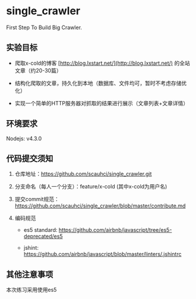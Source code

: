 # single_crawler
First Step To Build Big Crawler.

实验目标
---------

+ 爬取x-cold的博客 [http://blog.lxstart.net/](http://blog.lxstart.net/) 的全站文章（约20-30篇）

+ 结构化爬取的文章，持久化到本地（数据库、文件均可，暂时不考虑存储优化）

+ 实现一个简单的HTTP服务器对抓取的结果进行展示（文章列表+文章详情）

环境要求
---------

Nodejs: v4.3.0

代码提交须知
---------

1. 仓库地址：https://github.com/scauhci/single_crawler.git

2. 分支命名（每人一个分支）：feature/x-cold (其中x-cold为用户名)

3. 提交commit规范：https://github.com/scauhci/single_crawler/blob/master/contribute.md

4. 编码规范

    + es5 standard: https://github.com/airbnb/javascript/tree/es5-deprecated/es5

    + jshint: https://github.com/airbnb/javascript/blob/master/linters/.jshintrc


其他注意事项
---------

本次练习采用使用es5
